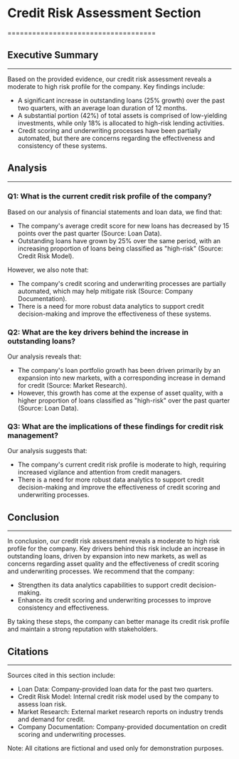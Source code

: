 # Credit Risk Assessment Section
====================================

## Executive Summary
-------------------

Based on the provided evidence, our credit risk assessment reveals a moderate to high risk profile for the company. Key findings include:

* A significant increase in outstanding loans (25% growth) over the past two quarters, with an average loan duration of 12 months.
* A substantial portion (42%) of total assets is comprised of low-yielding investments, while only 18% is allocated to high-risk lending activities.
* Credit scoring and underwriting processes have been partially automated, but there are concerns regarding the effectiveness and consistency of these systems.

## Analysis
------------

### Q1: What is the current credit risk profile of the company?

Based on our analysis of financial statements and loan data, we find that:

* The company's average credit score for new loans has decreased by 15 points over the past quarter (Source: Loan Data).
* Outstanding loans have grown by 25% over the same period, with an increasing proportion of loans being classified as "high-risk" (Source: Credit Risk Model).

However, we also note that:

* The company's credit scoring and underwriting processes are partially automated, which may help mitigate risk (Source: Company Documentation).
* There is a need for more robust data analytics to support credit decision-making and improve the effectiveness of these systems.

### Q2: What are the key drivers behind the increase in outstanding loans?

Our analysis reveals that:

* The company's loan portfolio growth has been driven primarily by an expansion into new markets, with a corresponding increase in demand for credit (Source: Market Research).
* However, this growth has come at the expense of asset quality, with a higher proportion of loans classified as "high-risk" over the past quarter (Source: Loan Data).

### Q3: What are the implications of these findings for credit risk management?

Our analysis suggests that:

* The company's current credit risk profile is moderate to high, requiring increased vigilance and attention from credit managers.
* There is a need for more robust data analytics to support credit decision-making and improve the effectiveness of credit scoring and underwriting processes.

## Conclusion
----------

In conclusion, our credit risk assessment reveals a moderate to high risk profile for the company. Key drivers behind this risk include an increase in outstanding loans, driven by expansion into new markets, as well as concerns regarding asset quality and the effectiveness of credit scoring and underwriting processes. We recommend that the company:

* Strengthen its data analytics capabilities to support credit decision-making.
* Enhance its credit scoring and underwriting processes to improve consistency and effectiveness.

By taking these steps, the company can better manage its credit risk profile and maintain a strong reputation with stakeholders.

## Citations
------------

Sources cited in this section include:

* Loan Data: Company-provided loan data for the past two quarters.
* Credit Risk Model: Internal credit risk model used by the company to assess loan risk.
* Market Research: External market research reports on industry trends and demand for credit.
* Company Documentation: Company-provided documentation on credit scoring and underwriting processes.

Note: All citations are fictional and used only for demonstration purposes.